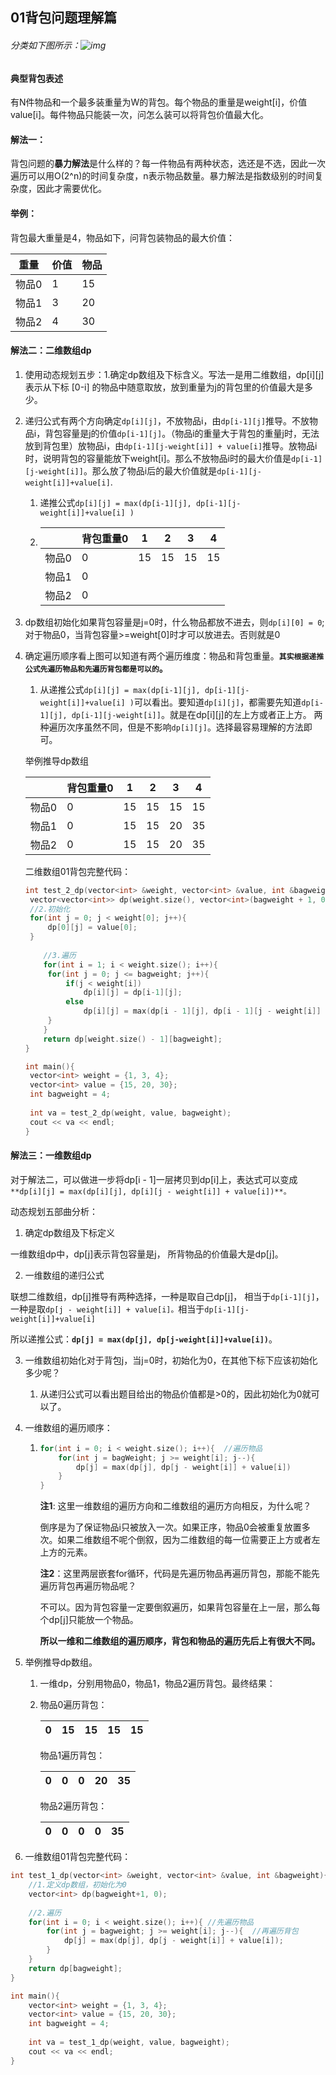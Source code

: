 ## 01背包问题理解篇

###### 分类如下图所示：![img](D:\工作内容2\md\背包问题图解.png)

#### **典型背包表述**

有N件物品和一个最多装重量为W的背包。每个物品的重量是weight[i]，价值value[i]。每件物品只能装一次，问怎么装可以将背包价值最大化。



#### **解法一**：

背包问题的**暴力解法**是什么样的？每一件物品有两种状态，选还是不选，因此一次遍历可以用O(2^n)的时间复杂度，n表示物品数量。暴力解法是指数级别的时间复杂度，因此才需要优化。

#### **举例**：

背包最大重量是4，物品如下，问背包装物品的最大价值：

| 重量  | 价值 | 物品 |
| ----- | ---- | ---- |
| 物品0 | 1    | 15   |
| 物品1 | 3    | 20   |
| 物品2 | 4    | 30   |



#### **解法二：二维数组dp**

1.   使用动态规划五步：1.确定dp数组及下标含义。写法一是用二维数组，dp[i][j]表示从下标 [0-i] 的物品中随意取放，放到重量为j的背包里的价值最大是多少。

2. 递归公式有两个方向确定`dp[i][j]`，不放物品i，由`dp[i-1][j]`推导。不放物品i，背包容量是j的价值`dp[i-1][j]`。（物品i的重量大于背包的重量j时，无法放到背包里）放物品i，由`dp[i-1][j-weight[i]] + value[i]`推导。放物品i时，说明背包的容量能放下weight[i]。那么不放物品i时的最大价值是`dp[i-1][j-weight[i]]`。那么放了物品i后的最大价值就是`dp[i-1][j-weight[i]]+value[i]`.

   1. 递推公式`dp[i][j] = max(dp[i-1][j], dp[i-1][j-weight[i]]+value[i] )`

   2. |       | 背包重量0 | 1    | 2    | 3    | 4    |
      | ----- | --------- | ---- | ---- | ---- | ---- |
      | 物品0 | 0         | 15   | 15   | 15   | 15   |
      | 物品1 | 0         |      |      |      |      |
      | 物品2 | 0         |      |      |      |      |

3. dp数组初始化如果背包容量是j=0时，什么物品都放不进去，则`dp[i][0] = 0`;对于物品0，当背包容量>=weight[0]时才可以放进去。否则就是0

4. 确定遍历顺序看上图可以知道有两个遍历维度：物品和背包重量。**`其实根据递推公式先遍历物品和先遍历背包都是可以的`。**

   1. 从递推公式`dp[i][j] = max(dp[i-1][j], dp[i-1][j-weight[i]]+value[i] )`可以看出。要知道`dp[i][j]`，都需要先知道`dp[i-1][j], dp[i-1][j-weight[i]]`。就是在dp[i][j]的左上方或者正上方。
      两种遍历次序虽然不同，但是不影响`dp[i][j]`。选择最容易理解的方法即可。

   举例推导dp数组

   |       | 背包重量0 | 1    | 2    | 3    | 4    |
   | ----- | --------- | ---- | ---- | ---- | ---- |
   | 物品0 | 0         | 15   | 15   | 15   | 15   |
   | 物品1 | 0         | 15   | 15   | 20   | 35   |
   | 物品2 | 0         | 15   | 15   | 20   | 35   |

   二维数组01背包完整代码：

   ```c++
   int test_2_dp(vector<int> &weight, vector<int> &value, int &bagweight){        //1.确定二维数组    
   	vector<vector<int>> dp(weight.size(), vector<int>(bagweight + 1, 0));    	
   	//2.初始化    
   	for(int j = 0; j < weight[0]; j++){        
   		dp[0][j] = value[0];    
   	}   
       
       //3.遍历    
       for(int i = 1; i < weight.size(); i++){        
       	for(int j = 0; j <= bagweight; j++){            
       		if(j < weight[i])                
       			dp[i][j] = dp[i-1][j];            
       		else                
       			dp[i][j] = max(dp[i - 1][j], dp[i - 1][j - weight[i]] + value[i])        
       	}    
       }    
       return dp[weight.size() - 1][bagweight];
   }
   
   int main(){    
   	vector<int> weight = {1, 3, 4};    
   	vector<int> value = {15, 20, 30};    
   	int bagweight = 4;    
   	
   	int va = test_2_dp(weight, value, bagweight);    
   	cout << va << endl;
   }
   
   ```

   


#### **解法三：一维数组dp**

对于解法二，可以做进一步将dp[i - 1]一层拷贝到dp[i]上，表达式可以变成`**dp[i][j] = max(dp[i][j], dp[i][j - weight[i]] + value[i])**。`

动态规划五部曲分析：

1. 确定dp数组及下标定义

一维数组dp中，dp[j]表示背包容量是j， 所背物品的价值最大是dp[j]。

2. 一维数组的递归公式

联想二维数组，dp[j]推导有两种选择，一种是取自己dp[j]， 相当于`dp[i-1][j]`，一种是取`dp[j - weight[i]] + value[i]。`相当于`dp[i-1][j-weight[i]]+value[i]`

所以递推公式：**`dp[j] = max(dp[j], dp[j-weight[i]]+value[i])`**。

3. 一维数组初始化对于背包j，当j=0时，初始化为0，在其他下标下应该初始化多少呢？

   1. 从递归公式可以看出题目给出的物品价值都是>0的，因此初始化为0就可以了。

4. 一维数组的遍历顺序：

   1. ```c++
      for(int i = 0; i < weight.size(); i++){  //遍历物品
          for(int j = bagWeight; j >= weight[i]; j--){
              dp[j] = max(dp[j], dp[j - weight[i]] + value[i])
          }
      }
      ```
      
      **注1**: 这里一维数组的遍历方向和二维数组的遍历方向相反，为什么呢？
      
      倒序是为了保证物品i只被放入一次。如果正序，物品0会被重复放置多次。如果二维数组不呢个倒叙，因为二维数组的每一位需要正上方或者左上方的元素。
      
      **注2**：这里两层嵌套for循环，代码是先遍历物品再遍历背包，那能不能先遍历背包再遍历物品呢？
      
      不可以。因为背包容量一定要倒叙遍历，如果背包容量在上一层，那么每个dp[j]只能放一个物品。
      
      **所以一维和二维数组的遍历顺序，背包和物品的遍历先后上有很大不同。**

5. 举例推导dp数组。

   1. 一维dp，分别用物品0，物品1，物品2遍历背包。最终结果：
   
   2. 物品0遍历背包：
   
      | 0    | 15   | 15   | 15   | 15   |
      | ---- | ---- | ---- | ---- | ---- |
   
      物品1遍历背包：
   
      | 0    | 0    | 0    | 20   | 35   |
      | ---- | ---- | ---- | ---- | ---- |
   
      物品2遍历背包：
   
      | 0    | 0    | 0    | 0    | 35   |
      | ---- | ---- | ---- | ---- | ---- |

6. 一维数组01背包完整代码：

```c++
int test_1_dp(vector<int> &weight, vector<int> &value, int &bagweight){  
    //1.定义dp数组，初始化为0
    vector<int> dp(bagweight+1, 0);
    
    //2.遍历
    for(int i = 0; i < weight.size(); i++){ //先遍历物品
        for(int j = bagweight; j >= weight[i]; j--){  //再遍历背包
            dp[j] = max(dp[j], dp[j - weight[i]] + value[i]);
        }
    }
    return dp[bagweight];
}

int main(){    
	vector<int> weight = {1, 3, 4};    
	vector<int> value = {15, 20, 30};    
	int bagweight = 4;    
	
	int va = test_1_dp(weight, value, bagweight);    
	cout << va << endl;
}
```

